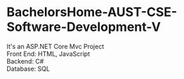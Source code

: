 # BachelorsHome-AUST-CSE-Software-Development-V
It's an ASP.NET Core Mvc Project  
Front End: HTML, JavaScript  
Backend: C#  
Database: SQL
